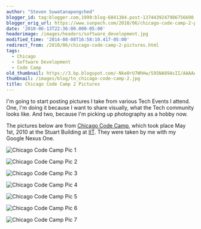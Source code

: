 ```yaml
---
author: "Steven Suwatanapongched"
blogger_id: tag:blogger.com,1999:blog-6841384.post-1374439247986756690
blogger_orig_url: https://www.sunpech.com/2010/06/chicago-code-camp-2-pictures.html
date: '2010-06-13T22:36:00.000-05:00'
headerimage: /images/headers/software_development.jpg
modified_time: '2014-08-08T16:58:10.417-05:00'
redirect_from: /2010/06/chicago-code-camp-2-pictures.html
tags:
  - Chicago
  - Software Development
  - Code Camp
old_thumbnail: https://3.bp.blogspot.com/-Nke0rU7WhHw/S95NA89AsII/AAAAAAAAPmA/Xy74BEHWndk/s800/2010-05-01+08.48.30.jpg
thumbnail: /images/blog/tn_chicago-code-camp-2.jpg
title: Chicago Code Camp 2 Pictures
---
```



I'm going to start posting pictures I take from various Tech Events I attend.  One, I'm doing it because I want to share visually, what the Tech community looks like.  And two, because I'm picking up photography as a hobby now.

The pictures below are from [Chicago Code Camp](https://chicagocodecamp.com/), which took place May 1st, 2010 at the Stuart Building at [IIT](https://iit.edu/).  They were taken by me with my Google Nexus One.

![Chicago Code Camp Pic 1](/images/blog/2010-05-01-08.48.30.jpg)

![Chicago Code Camp Pic 2](/images/blog/2010-05-01-09.07.01.jpg)

![Chicago Code Camp Pic 3](/images/blog/2010-05-01-10.18.32.jpg)

![Chicago Code Camp Pic 4](/images/blog/2010-05-01-11.25.34.jpg)

![Chicago Code Camp Pic 5](/images/blog/2010-05-01-13.00.58.jpg)

![Chicago Code Camp Pic 6](/images/blog/2010-05-01-14.18.23.jpg)

![Chicago Code Camp Pic 7](/images/blog/2010-05-01-15.31.41.jpg)